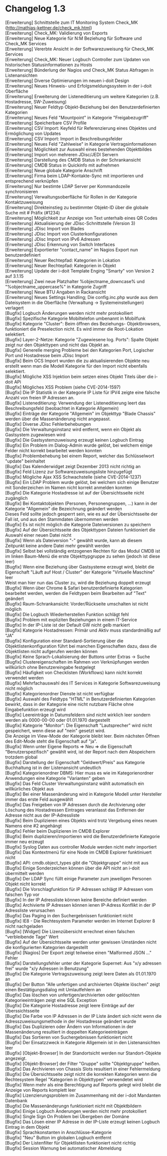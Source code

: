 # Changelog 1.3

[Erweiterung]  Schnittstelle zum IT Monitoring System Check_MK (http://mathias-kettner.de/check_mk.html)<br>
[Erweiterung]  Check_MK: Validierung von Exports<br>
[Erweiterung]  Neue Kategorie für N:M Beziehung für Software und Check_MK Services<br>
[Erweiterung]  Vererbte Ansicht in der Softwarezuweisung für Check_MK Services<br>
[Erweiterung]  Check_MK: Neuer Logbuch Controller zum Updaten von historischen Statusinformationen zu Hosts<br>
[Erweiterung]  Bünderlung der Nagios und Check_MK Status Abfragen in Listenansichten<br>
[Erweiterung]  Diverse Optimierungen im neuen i-doit Design<br>
[Erweiterung]  Neues Hinweis- und Erfolgsmeldungssystem in der i-doit Oberfläche<br>
[Erweiterung]  Erweiterung der Listeneditierung um weitere Kategorien (z.B. Hostadresse, SW-Zuweisung)<br>
[Erweiterung]  Neuer Feldtyp Objekt-Beziehung bei den Benutzerdefinierten Kategorien<br>
[Erweiterung]  Neues Feld "Mountpoint" in Kategorie "Freigabezugriff"<br>
[Erweiterung]  Speicherbare CSV Profile<br>
[Erweiterung]  CSV Import: Keyfeld für Referenzierung eines Objektes und Ermöglichung von Updates<br>
[Erweiterung]  CSV Import: Import in Beschreibungsfelder<br>
[Erweiterung]  Neues Feld "Zahlweise" in Kategorie Vertragsinformationen<br>
[Erweiterung]  Möglichkeit zur Auswahl eines bestehenden Objektbildes<br>
[Erweiterung]  Import von mehreren JDisc/JEDI Servern<br>
[Erweiterung]  Darstellung des CMDB Status in der Schrankansicht<br>
[Erweiterung]  CMDB Status in Quickinfo mit aufnehmen<br>
[Erweiterung]  Neue globale Kategorie Anschrift<br>
[Erweiterung]  Firma beim LDAP-Kontakte-Sync mit importieren und entsprechend verknüpfen<br>
[Erweiterung]  Nur bestimte LDAP Server per Kommandozeile synchronisieren<br>
[Erweiterung]  Verwaltungsoberfläche für Rollen in der Kategorie Kontaktzuweisung<br>
[Erweiterung]  Direkteinstieg zu bestimmter Objekt-ID über die globale Suche mit # Präfix (#1234)<br>
[Erweiterung]  Möglichkeit zur Anzeige von Text unterhalb eines QR Codes<br>
[Erweiterung]  Aktualisierung der JDisc-Schnittstelle (Version 3)<br>
[Erweiterung]  JDisc Import von Blades<br>
[Erweiterung]  JDisc Import von Clusterkonfigurationen<br>
[Erweiterung]  JDisc Import von IPv6 Adressen<br>
[Erweiterung]  JDisc Erkennung von Switch Interfaces<br>
[Erweiterung]  Exportierter "contact_name" im Nagios Export nun benutzerdefiniert<br>
[Erweiterung]  Neuer Rechtepfad: Kategorien in Lokation<br>
[Erweiterung]  Neuer Rechtepfad: Kategorien in Objekt<br>
[Erweiterung]  Update der i-doit Template Enging "Smarty" von Version 2 auf 3.1.15<br>
[Erweiterung]  Zwei neue Platzhalter %objectname_downcase% und "%objectname_uppercase%" in Kategorie Zugriff<br>
[Erweiterung]  Neue BTU Angaben in Rackansicht<br>
[Erweiterung]  Neues Settings Handling; Die config.inc.php wurde aus dem Dateisystem in die Oberfläche (Verwaltung -> Systemeinstellungen) verlagert<br>
[Bugfix]       Logbuch Änderungen werden nicht mehr protokolliert<br>
[Bugfix]       Spezifische Kategorie Mobiltelefon umbenannt in Mobilfunk<br>
[Bugfix]       Kategorie "Cluster": Beim öffnen des Beziehungs- Objektbrowsers, funktioniert die Preselection nicht. Es wird immer die Root-Lokation selektiert.<br>
[Bugfix]       Layer-2-Netze: Kategorie "Zugewiesene log. Ports": Spalte Objekt zeigt nur den Objekttypen und nicht das Objekt an.<br>
[Bugfix]       Generelle merging Probleme bei den Kategorien Port, Logischer Port und Hostadresse beim JDisc Import<br>
[Bugfix]       Beim OCS Import wurden die zu aktualisierenden Objekte neu erstellt wenn man die Modell Kategorie für den Import nicht ebenfalls selektiert.<br>
[Bugfix]       Mögliche XSS Injektion beim setzen eines Objekt Titels über die i-doit APi<br>
[Bugfix]       Mögliches XSS Problem (siehe CVE-2014-1597)<br>
[Bugfix]       Die IP Statistik in der Kategorie IP Liste für IPV4 zeigte eine falsche Anzahl von freien IP Adressen an.<br>
[Bugfix]       Listeneditierung: Verwendung der Listeneditierung leert das Beschreibungsfeld (beobachtet in Kategorie Allgemein)<br>
[Bugfix]       Einträge der Kategorie "Allgemein" im Objekttyp "Blade Chassis" werden über die Massenänderung nicht angepasst.<br>
[Bugfix]       Diverse JDisc Fehlerbehebungen<br>
[Bugfix]       Die Verwaltungsinstanz wird entfernt, wenn ein Objekt als Gastsystem zugewiesen wird<br>
[Bugfix]       Die Gastsystemzuweisung erzeugt keinen Logbuch Eintrag<br>
[Bugfix]       Ein Problem im Dialog-Admin wurde gelöst, bei welchem einige Felder nicht korrekt bearbeitet werden konnten<br>
[Bugfix]       Problembehebung bei einem Report, welcher das Schlüsselwort "update" beinhaltet<br>
[Bugfix]       Das Kalenderwidget zeigt Dezember 2013 nicht richtig an<br>
[Bugfix]       Feld Lizenz zur Softwarezuweisungsliste hinzugefügt<br>
[Bugfix]       Mögliche Ajax XSS Schwachstelle (siehe CVE-2014-1237)<br>
[Bugfix]       Ein LDAP Problem wurde gelöst, bei welchem sich einige Benutzer mit Sonderzeichen im Namen nicht korrekt anmelden konnten<br>
[Bugfix]       Die Kategorie Hostadresse ist auf der Übersichtsseite nicht zugänglich<br>
[Bugfix]       Bei Kontaktobjekten (Personen, Personengruppen, ...) kann in der Kategorie "Allgemein" die Bezeichnung geändert werden<br>
               Dieses Feld sollte jedoch gesperrt sein, wie es auf der Übersichtsseite der Fall ist, und aus den Stammdaten übernommen werden<br>
[Bugfix]       Es ist nicht möglich die Kategorie Dateiversionen zu speichern<br>
[Bugfix]       Auf der Übersichtsseite des Objekttypen Dateien funktioniert die Auswahl einer neuen Datei nicht<br>
[Bugfix]       Wenn als Dateiversion "-" gewählt wurde, kann ab diesem Zeitpunkt keine andere Datei mehr gewählt werden<br>
[Bugfix]       Selbst bei vollständig entzogenen Rechten für das Modul CMDB ist im linken Baum-Menü die erste Objekttypgruppe zu sehen (jedoch ist diese leer)<br>
[Bugfix]       Wenn eine Beziehung über Gastsysteme erzeugt wird, bleibt die Eigenschaft "Läuft auf Host / Cluster" der Kategorie "Virtuelle Maschine" leer<br>
               Weist man hier nun das Cluster zu, wird die Beziehung doppelt erzeugt<br>
[Bugfix]       Wenn über Chrome & Safari benutzerdefinierte Kategorien bearbeitet werden, werden die Feldtypen beim Bearbeiten auf "Text" geändert<br>
[Bugfix]       Raum-Schrankansicht: Vorder/Rückseite umschalten ist nicht möglich<br>
[Bugfix]       Die Logbuch Wiederherstellen Funktion schlägt fehl<br>
[Bugfix]       Problem mit expliziten Beziehungen in einem IT-Service<br>
[Bugfix]       In der IP-Liste ist der Default GW nicht gelb markiert<br>
[Bugfix]       Kategorie Hostadressen: Primär und Aktiv muss standardmäßig auf "JA"<br>
[Bugfix]       Konfiguration einer Standard-Sortierung über die Objektlistenkonfiguration führt bei manchen Eigenschaften dazu, dass die Objektlisten nicht aufgerufen werden können<br>
[Bugfix]       Keine Sprach-Lokalisierung der Buttons unter Extras -> Suche<br>
[Bugfix]       Clustereigenschaften im Rahmen von Verknüpfungen werden willkürlich ohne Benutzereingabe festgelegt<br>
[Bugfix]       Häufigkeit von Checklisten (Workflows) kann nicht korrekt verwendet werden<br>
[Bugfix]       Mehrfachauswahl des IT Services in Kategorie Softwarezuweisung nicht möglich<br>
[Bugfix]       Kategorienordner Dienste ist nicht verfügbar<br>
[Bugfix]       Auswahl des Feldtyps "HTML" in Benutzerdefinierten Kategorien bewirkt, dass in der Kategorie eine nicht nutzbare Fläche ohne Eingabefunktion erzeugt wird<br>
[Bugfix]       Leereinträge in Datumsfeldern sind nicht wirklich leer sondern werden als 0000-00-00 oder 01.01.1970 dargestellt<br>
[Bugfix]       Kategorie "Monitor": Die Eigenschaft "Lautsprecher" wird nicht gespeichert, wenn diese auf "nein" gesetzt wird.<br>
               Die Anzeige im View-Mode der Kategorie bleibt leer. Beim nächsten Öffnen des Edit-Mode steht die Eigenschaft auf "ja".<br>
[Bugfix]       Wenn unter Eigene Reports => Neu => die Eigenschaft "Benutzerspezifisch" gewählt wird, ist der Report nach dem Abspeichern trotzdem global<br>
[Bugfix]       Darstellung der Eigenschaft "Geldwert/Preis" aus Kategorie Buchhaltung ist in der Listenansicht undeutlich<br>
[Bugfix]       Kategorienordner DBMS: Hier muss es wie im Kategorienordner Anwendungen eine Kategorie "Varianten" geben<br>
[Bugfix]       Das Feld Cluster Verwaltungsinstanz wählt automatisch ein willkürliches Objekt aus<br>
[Bugfix]       Bei einer Massenänderung wird in Kategorie Modell unter Hersteller immer das erste Feld ausgewählt<br>
[Bugfix]       Das Freigeben von IP Adressen durch die Archivierung oder Löschung des Hostadressen Eintrages veranlasst das Entfernen der Adresse nicht aus der IP-Adressliste<br>
[Bugfix]       Beim Duplizieren eines Objekts wird trotz Vergebung eines neuen Namens eine #2 angehängt<br>
[Bugfix]       Fehler beim Duplizieren im CMDB Explorer<br>
[Bugfix]       Beim duplizieren/importieren wird die Benutzerdefinierte Kategorie immer neu erzeugt<br>
[Bugfix]       Syslog Daten aus controller Module werden nicht mehr importiert<br>
[Bugfix]       Das Kontextmenü für eine Node im CMDB Explorer funktiniuert nicht<br>
[Bugfix]       API: cmdb.object_types gibt die "Objektgruppe" nicht mit aus<br>
[Bugfix]       Einige Sonderzeichen können über die API nicht an i-doit übermittelt werden<br>
[Bugfix]       Der LDAP Sync füllt einige Parameter zum jeweiligen Personen Objekt nicht korrekt<br>
[Bugfix]       Die Vorschlagfunktion für IP Adressen schlägt IP Adressen vom falschen Typ vor<br>
[Bugfix]       In der IP Adressliste können keine Bereiche definiert werden<br>
[Bugfix]       Archivierte IP Adressen können ienen IP-Adress Konflikt in der IP Adressliste verursachen<br>
[Bugfix]       Das Paging in den Suchergebnissen funktioniert nicht<br>
[Bugfix]       IE8 - Die Rechtesystem Parameter werden im Internet Explorer 8 nicht nachgeladen<br>
[Bugfix]       [Widget] Die Lizenzübersicht errechnet einen falschen "verbleibende Tage" Wert<br>
[Bugfix]       Auf der Übersichtsseite werden unter gewissen Umständen nicht die konfigurierten Kategorien dargestellt<br>
[Bugfix]       [Nagios] Der Export zeigt teilweise einen "Malformed JSON ..." Fehler<br>
[Bugfix]       Darstellungsfehler unter der Kategorie Supernet: Aus "x/y adressen frei" wurde "x/y Adressen in Benutzung"<br>
[Bugfix]       Die Kategorie Vertragszuweisung zeigt leere Daten als 01.01.1970 an<br>
[Bugfix]       Der Button "Alle unfertigen und archivierten Objekte löschen" zeigt einen Bestätigungsdialog mit Umlautfehlern an<br>
[Bugfix]       Das löschen von unfertigen/archivierten oder gelöschten Kategorieeinträgen zeigt eine SQL Exception<br>
[Bugfix]       Die Kategorie Hostadresse zeigt leere Einträge auf der Überssichtsseite<br>
[Bugfix]       Die Farbe von IP Adressen in der IP Liste ändert sich nicht wenn die Adresszuweisungsmethode in der Hostadresse geändert wurde<br>
[Bugfix]       Das Duplizieren oder Ändern von Informationen in der Massenänderung resultiert in doppelten Kategorieeinträgen<br>
[Bugfix]       Das Sortieren von Suchergebnissen funktioniert nicht<br>
[Bugfix]       Der Einsatzzweck in Kategorie Allgemein ist in den Listenansichten leer<br>
[Bugfix]          [Objekt-Browser] In der Standortsicht werden nur Standort-Objekte angezeigt.<br>
[Bugfix]       [Objekt-Browser] der Filter "Gruppe" sollte "Objektgruppe" heißen.<br>
[Bugfix]       Das Archivieren von Chassis Slots resultiert in einer Fehlermeldung<br>
[Bugfix]       Die Übersichtsseite zeigt nicht die korrekten Kategorien wenn die Rechtesystem Regel "Kategorien in Objekttypen" verwendetet wird<br>
[Bugfix]       Wenn mehr als eine Berechtigung auf Reports gelegt wird bleibt die Anzeige von Reports komplett leer<br>
[Bugfix]       Lizenzierungsproblem im Zusammenhang mit der i-doit Mandanten Datenbank<br>
[Bugfix]       Die Massenänderungn funktioniert nicht mit Objektbildern<br>
[Bugfix]       Einige Logbuch Änderungen werden nicht mehr protokolliert<br>
[Bugfix]       Single Sign On Problem bei Übergeben der Domäne<br>
[Bugfix]       Das Lösen einer IP Adresse in der IP-Liste erzeugt keinen Logbuch Eintrag in dem Objekt<br>
[Bugfix]       Sprachkonstanten in Anschlüsse-Kategorie<br>
[Bugfix]       "Neu" Button im globalen Logbuch entfernt<br>
[Bugfix]       Der Listenfilter für Objektlisten funktioniert nicht richtig<br>
[Bugfix]       Session Warnung bei automatischer Abmeldung<br>
